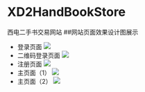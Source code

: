 # XD2HandBookStore
西电二手书交易网站
##网站页面效果设计图展示
- 登录页面
![](http://7xyfje.com1.z1.glb.clouddn.com/Login.jpg)
- 二维码登录页面
![](http://7xyfje.com1.z1.glb.clouddn.com/QR%20Code%20Login.jpg)
- 注册页面
![](http://7xyfje.com1.z1.glb.clouddn.com/Registration.jpg)
- 主页面（1）
![](http://7xyfje.com1.z1.glb.clouddn.com/Main%20Page.jpg)
- 主页面（2）
![](http://7xyfje.com1.z1.glb.clouddn.com/Main%20Page%20(1).jpg)
